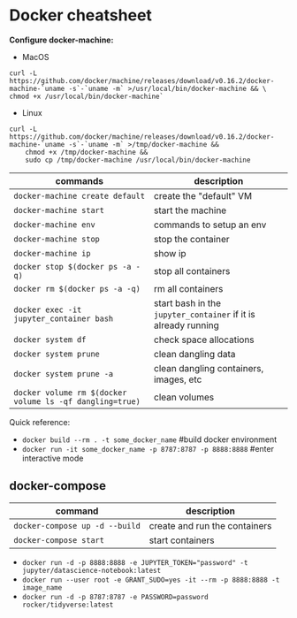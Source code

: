 # Docker cheatsheet

**Configure docker-machine:** 
- MacOS  
```
curl -L https://github.com/docker/machine/releases/download/v0.16.2/docker-machine-`uname -s`-`uname -m` >/usr/local/bin/docker-machine && \
chmod +x /usr/local/bin/docker-machine`
```

- Linux  
```
curl -L https://github.com/docker/machine/releases/download/v0.16.2/docker-machine-`uname -s`-`uname -m` >/tmp/docker-machine &&
    chmod +x /tmp/docker-machine &&
    sudo cp /tmp/docker-machine /usr/local/bin/docker-machine
```

| commands 							| description 								|
| --------------------------------- | ----------------------------------------- |
| `docker-machine create default`   | create the "default" VM   				|
| `docker-machine start`            | start the machine         				|
| `docker-machine env`              | commands to setup an env  				|
| `docker-machine stop`             | stop the container        				|
| `docker-machine ip`               | show ip                   				|
| `docker stop $(docker ps -a -q)`  | stop all containers       				|
| `docker rm $(docker ps -a -q)`    | rm all containers         				|
| `docker exec -it jupyter_container bash`  | start bash in the `jupyter_container`	if it is already running 	|
| `docker system df`				| check space allocations					|
| `docker system prune`				| clean dangling data						|
| `docker system prune -a`			| clean dangling containers, images, etc	|
| `docker volume rm $(docker volume ls -qf dangling=true)` | clean volumes		|

Quick reference:  
- `docker build --rm . -t some_docker_name` #build docker environment
- `docker run -it some_docker_name -p 8787:8787 -p 8888:8888` #enter interactive mode


## docker-compose

| command 									| description 														|
| ----------------------------------------- | ----------------------------------------------------------------- |
| `docker-compose up -d --build`   			| create and run the containers     								|
| `docker-compose start`					| start containers													|

- `docker run -d -p 8888:8888 -e JUPYTER_TOKEN="password" -t jupyter/datascience-notebook:latest`
- `docker run --user root -e GRANT_SUDO=yes -it --rm -p 8888:8888 -t image_name`
- `docker run -d -p 8787:8787 -e PASSWORD=password rocker/tidyverse:latest`